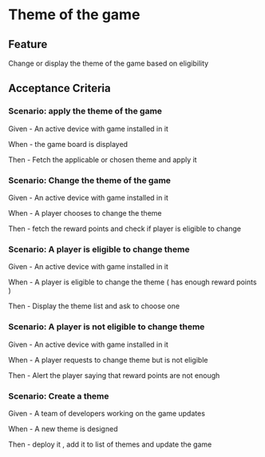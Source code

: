# Theme of the game

## Feature

  Change or display the theme of the game based on eligibility
  
## Acceptance Criteria

### Scenario: apply the theme of the game

  Given - An active device with game installed in it
  
  When - the game board is displayed
  
  Then - Fetch the applicable or chosen theme and apply it
  
### Scenario: Change the theme of the game

  Given - An active device with game installed in it
  
  When - A player chooses to change the theme
  
  Then - fetch the reward points and check if player is eligible to change
  
### Scenario: A player is eligible to change theme

   Given - An active device with game installed in it

   When - A player is eligible to change the theme
   ( has enough reward points )

   Then - Display the theme list and ask to choose one

### Scenario: A player is not eligible to change theme

  Given - An active device with game installed in it
  
  When - A player requests to change theme but is not eligible
  
  Then - Alert the player saying that reward points are not enough
  
### Scenario: Create a theme

  Given - A team of developers working on the game updates
  
  When - A new theme is designed
  
  Then - deploy it , add it to list of themes and update the game
